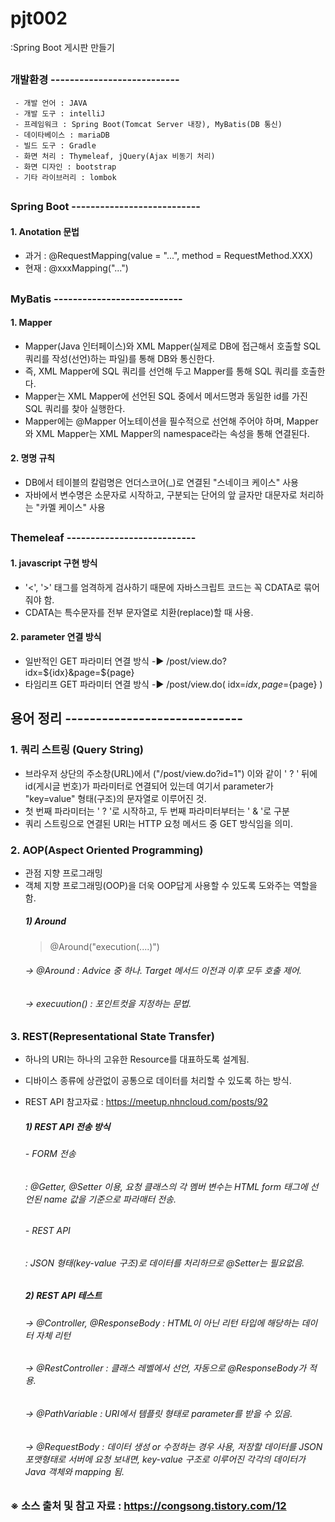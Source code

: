 # pjt002
:Spring Boot 게시판 만들기
## 
### 개발환경 ---------------------------
     - 개발 언어 : JAVA
     - 개발 도구 : intelliJ
     - 프레임워크 : Spring Boot(Tomcat Server 내장), MyBatis(DB 통신)
     - 데이타베이스 : mariaDB
     - 빌드 도구 : Gradle
     - 화면 처리 : Thymeleaf, jQuery(Ajax 비동기 처리)
     - 화면 디자인 : bootstrap
     - 기타 라이브러리 : lombok
##
### Spring Boot ---------------------------
#### 1. Anotation 문법 
   - 과거 : @RequestMapping(value = "...", method = RequestMethod.XXX)
   - 현재 : @xxxMapping("...")
##
### MyBatis ---------------------------
#### 1. Mapper
   - Mapper(Java 인터페이스)와 XML Mapper(실제로 DB에 접근해서 호출할 SQL 쿼리를 작성(선언)하는 파일)를 통해 DB와 통신한다.
   - 즉, XML Mapper에 SQL 쿼리를 선언해 두고 Mapper를 통해 SQL 쿼리를 호출한다. 
   - Mapper는 XML Mapper에 선언된 SQL 중에서 메서드명과 동일한 id를 가진 SQL 쿼리를 찾아 실행한다.
   - Mapper에는 @Mapper 어노테이션을 필수적으로 선언해 주어야 하며, Mapper와 XML Mapper는 XML Mapper의 namespace라는 속성을 통해 연결된다.
#### 2. 명명 규칙
   - DB에서 테이블의 칼럼명은 언더스코어(_)로 연결된 "스네이크 케이스" 사용 
   - 자바에서 변수명은 소문자로 시작하고, 구분되는 단어의 앞 글자만 대문자로 처리하는 "카멜 케이스" 사용
##
### Themeleaf ---------------------------
#### 1. javascript 구현 방식
   - '<', '>' 태그를 엄격하게 검사하기 때문에 자바스크립트 코드는 꼭 CDATA로 묶어줘야 함.
   - CDATA는 특수문자를 전부 문자열로 치환(replace)할 때 사용.
#### 2. parameter 연결 방식 
   - 일반적인 GET 파라미터 연결 방식 -▶ /post/view.do?idx=${idx}&page=${page}
   - 타임리프 GET 파라미터 연결 방식 -▶ /post/view.do( idx=${idx}, page=${page} )
####
## 용어 정리 -----------------------------
### 1. 쿼리 스트링 (Query String)
   - 브라우저 상단의 주소창(URL)에서 ("/post/view.do?id=1") 이와 같이 ' ? ' 뒤에 id(게시글 번호)가 파라미터로 연결되어 있는데 여기서 parameter가 "key=value" 형태(구조)의 문자열로 이루어진 것.
   - 첫 번째 파라미터는 ' ? '로 시작하고, 두 번째 파라미터부터는 ' & '로 구분
   - 쿼리 스트링으로 연결된 URI는 HTTP 요청 메서드 중 GET 방식임을 의미.
### 2. AOP(Aspect Oriented Programming)
   - 관점 지향 프로그래밍
   - 객체 지향 프로그래밍(OOP)을 더욱 OOP답게 사용할 수 있도록 도와주는 역할을 함.
      ##### 1) Around
      > @Around("execution(....)")
      ###### -> @Around : Advice 중 하나. Target 메서드 이전과 이후 모두 호출 제어.
      ###### -> execuution() : 포인트컷을 지정하는 문법.
### 3. REST(Representational State Transfer)
   - 하나의 URI는 하나의 고유한 Resource를 대표하도록 설계됨.
   - 디바이스 종류에 상관없이 공통으로 데이터를 처리할 수 있도록 하는 방식.
   - REST API 참고자료 : https://meetup.nhncloud.com/posts/92
      ##### 1) REST API 전송 방식
      ###### - FORM 전송
      ###### : @Getter, @Setter 이용, 요청 클래스의 각 멤버 변수는 HTML form 태그에 선언된 name 값을 기준으로 파라매터 전송.
      ###### - REST API
      ###### : JSON 형태(key-value 구조)로 데이터를 처리하므로 @Setter는 필요없음.
   
      ##### 2) REST API 테스트 
      ###### -> @Controller, @ResponseBody : HTML이 아닌 리턴 타입에 해당하는 데이터 자체 리턴
      ###### -> @RestController : 클래스 레벨에서 선언, 자동으로 @ResponseBody가 적용.
      ###### -> @PathVariable : URI에서 템플릿 형태로 parameter를 받을 수 있음. 
      ###### -> @RequestBody : 데이터 생성 or 수정하는 경우 사용, 저장할 데이터를 JSON 포맷형태로 서버에 요청 보내면, key-value 구조로 이루어진 각각의 데이터가 Java 객체와 mapping 됨.
##
### ※ 소스 출처 및 참고 자료 : https://congsong.tistory.com/12
